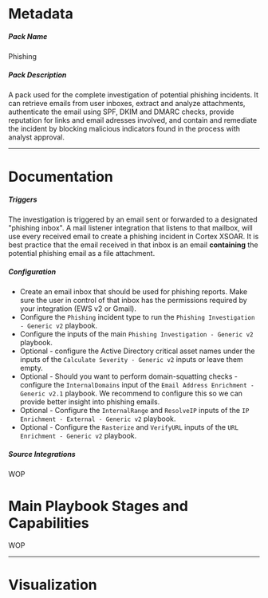 # Metadata
##### Pack Name
Phishing

##### Pack Description
A pack used for the complete investigation of potential phishing incidents. It can retrieve emails from user inboxes, extract and analyze attachments, authenticate the email using SPF, DKIM and DMARC checks, provide reputation for links and email adresses involved, and contain and remediate the incident by blocking malicious indicators found in the process with analyst approval.

---
# Documentation
##### Triggers
The investigation is triggered by an email sent or forwarded to a designated "phishing inbox". A mail listener integration that listens to that mailbox, will use every received email to create a phishing incident in Cortex XSOAR.
It is best practice that the email received in that inbox is an email **containing** the potential phishing email as a file attachment.

##### Configuration
- Create an email inbox that should be used for phishing reports. Make sure the user in control of that inbox has the permissions required by your integration (EWS v2 or Gmail).
- Configure the `Phishing` incident type to run the `Phishing Investigation - Generic v2` playbook.
- Configure the inputs of the main `Phishing Investigation - Generic v2` playbook.
- Optional - configure the Active Directory critical asset names under the inputs of the `Calculate Severity - Generic v2` inputs or leave them empty.
- Optional - Should you want to perform domain-squatting checks - configure the `InternalDomains` input of the `Email Address Enrichment - Generic v2.1` playbook. We recommend to configure this so we can provide better insight into phishing emails.
- Optional - Configure the `InternalRange` and `ResolveIP` inputs of the `IP Enrichment - External - Generic v2` playbook.
- Optional - Configure the `Rasterize` and `VerifyURL` inputs of the `URL Enrichment - Generic v2` playbook.
##### Source Integrations
WOP

# Main Playbook Stages and Capabilities
WOP

---


# Visualization

